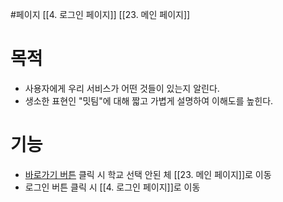 #페이지 
[[4. 로그인 페이지]]
[[23. 메인 페이지]]


# 목적
- 사용자에게 우리 서비스가 어떤 것들이 있는지 알린다.
- 생소한 표현인 "밋팀"에 대해 짧고 가볍게 설명하여 이해도를 높힌다.


# 기능


- <U>바로가기 버튼</U> 클릭 시 학교 선택 안된 체 [[23. 메인 페이지]]로 이동
- 로그인 버튼 클릭 시 [[4. 로그인 페이지]]로 이동